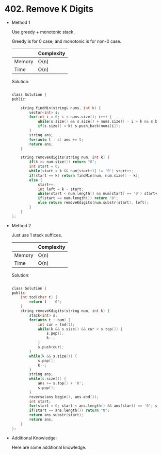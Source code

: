 # 402. Remove K Digits
- Method 1

    Use greedy + monotonic stack.

    Greedy is for 0 case, and monotonic is for non-0 case.

    | |   Complexity  |
    | ----------- | ----------- | 
    |  Memory     | O(n) | 
    |      Time       |  O(n) | 


    Solution:

    ``` h

    class Solution {
    public:

        string findMin(string& nums, int k) {
            vector<int> s;
            for(int i = 0; i < nums.size(); i++) {
                while(s.size() && s.size() + nums.size() - i > k && s.back() > nums[i]) s.pop_back();
                if(s.size() < k) s.push_back(nums[i]);
            }
            string ans;
            for(auto t : s) ans += t;
            return ans;
        }

        string removeKdigits(string num, int k) {
            if(k >= num.size()) return "0";
            int start = 0;
            while(start < k && num[start+1] != '0') start++;
            if(start == k) return findMin(num, num.size() - k);
            else {
                start++;
                int left = k - start;
                while(start < num.length() && num[start] == '0') start++;
                if(start == num.length()) return "0";
                else return removeKdigits(num.substr(start), left);
            }
        }
    };

    ```

- Method 2

  Just use 1 stack suffices.

    | |   Complexity  |
    | ----------- | ----------- | 
    |  Memory     | O(n) | 
    |      Time       |  O(n) | 


    Solution:

    ``` h

    class Solution {
    public:
        int tod(char t) {
            return t - '0';
        }
        string removeKdigits(string num, int k) {
            stack<int> s;
            for(auto t : num) {
                int cur = tod(t);
                while(k && s.size() && cur < s.top()) {
                    s.pop();
                    k--;
                }
                s.push(cur);
            }
            while(k && s.size()) {
                s.pop();
                k--;
            }
            string ans;
            while(s.size()) {
                ans += s.top() + '0';
                s.pop();
            }
            reverse(ans.begin(), ans.end());
            int start;
            for(start = 0; start < ans.length() && ans[start] == '0'; start++) {}
            if(start == ans.length()) return "0";
            return ans.substr(start);
            return ans;
        }
    };

    ```

- Additional Knowledge:
       
    Here are some additional knowledge.



<br> 
